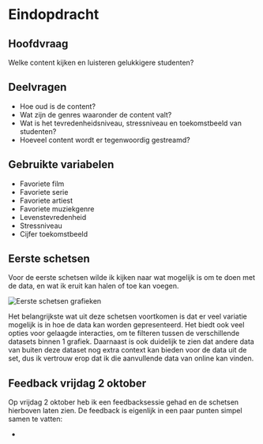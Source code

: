 # Eindopdracht

## Hoofdvraag

Welke content kijken en luisteren gelukkigere studenten?

## Deelvragen

* Hoe oud is de content?
* Wat zijn de genres waaronder de content valt?
* Wat is het tevredenheidsniveau, stressniveau en toekomstbeeld van studenten?
* Hoeveel content wordt er tegenwoordig gestreamd?

## Gebruikte variabelen

* Favoriete film
* Favoriete serie
* Favoriete artiest
* Favoriete muziekgenre
* Levenstevredenheid
* Stressniveau
* Cijfer toekomstbeeld

## Eerste schetsen

Voor de eerste schetsen wilde ik kijken naar wat mogelijk is om te doen met de data, en wat ik eruit kan halen of toe kan voegen.

![Eerste schetsen grafieken](../.gitbook/assets/eerste_schetsen.png)

Het belangrijkste wat uit deze schetsen voortkomen is dat er veel variatie mogelijk is in hoe de data kan worden gepresenteerd. Het biedt ook veel opties voor gelaagde interacties, om te filteren tussen de verschillende datasets binnen 1 grafiek. Daarnaast is ook duidelijk te zien dat andere data van buiten deze dataset nog extra context kan bieden voor de data uit de set, dus ik vertrouw erop dat ik die aanvullende data van online kan vinden.

## Feedback vrijdag 2 oktober

Op vrijdag 2 oktober heb ik een feedbacksessie gehad en de schetsen hierboven laten zien. De feedback is eigenlijk in een paar punten simpel samen te vatten:

* 